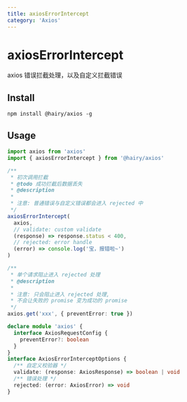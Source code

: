 ```yaml
---
title: axiosErrorIntercept
category: 'Axios'
---
```

# axiosErrorIntercept

axios 错误拦截处理，以及自定义拦截错误

## Install

`npm install @hairy/axios -g`

## Usage

~~~typescript
import axios from 'axios'
import { axiosErrorIntercept } from '@hairy/axios'

/**
 * 初次调用拦截
 * @todo 成功拦截后数据丢失
 * @description
 * 
 * 注意: 普通错误与自定义错误都会进入 rejected 中
 */
axiosErrorIntercept(
  axios,
  // validate: custom validate
  (response) => response.status < 400,
  // rejected: error handle
  (error) => console.log('宝，报错啦~')
)

/**
 * 单个请求阻止进入 rejected 处理
 * @description
 * 
 * 注意: 只会阻止进入 rejected 处理, 
 * 不会让失败的 promise 变为成功的 promise
 */
axios.get('xxx', { preventError: true })
~~~

~~~typescript
declare module 'axios' {
  interface AxiosRequestConfig {
    preventError?: boolean
  }
}
interface AxiosErrorInterceptOptions {
  /** 自定义校验器 */
  validate: (response: AxiosResponse) => boolean | void
  /** 错误处理 */
  rejected: (error: AxiosError) => void
}
~~~